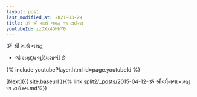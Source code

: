 ```yaml
---
layout: post
last_modified_at: 2021-03-29
title: ૐ શ્રી માથે નમહ ૧૧ ટાઈમ્સ
youtubeId: izDXx4OHhY0
---
```

 
 
 ૐ શ્રી માથે નમહ  
 
 -  જે સમૃદ્ધ બુદ્ધિશાળી છે 
 
  
 
  
 
 
 
 
 
 


{% include youtubePlayer.html id=page.youtubeId %}
 
[Next]({{ site.baseurl }}{% link  split2/_posts/2015-04-12-ૐ શ્રીવર્ધનયા નમહ ૧૧ ટાઈમ્સ.md%})
 

